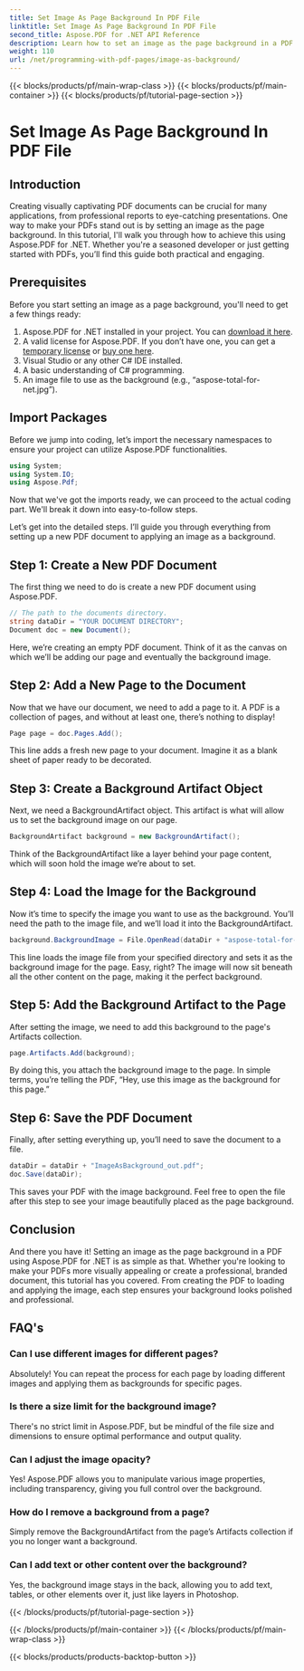 ```yaml
---
title: Set Image As Page Background In PDF File
linktitle: Set Image As Page Background In PDF File
second_title: Aspose.PDF for .NET API Reference
description: Learn how to set an image as the page background in a PDF using Aspose.PDF for .NET with this step-by-step guide. Create professional, visually appealing documents.
weight: 110
url: /net/programming-with-pdf-pages/image-as-background/
---
```


{{< blocks/products/pf/main-wrap-class >}}
{{< blocks/products/pf/main-container >}}
{{< blocks/products/pf/tutorial-page-section >}}

# Set Image As Page Background In PDF File

## Introduction

Creating visually captivating PDF documents can be crucial for many applications, from professional reports to eye-catching presentations. One way to make your PDFs stand out is by setting an image as the page background. In this tutorial, I'll walk you through how to achieve this using Aspose.PDF for .NET. Whether you're a seasoned developer or just getting started with PDFs, you’ll find this guide both practical and engaging.

## Prerequisites

Before you start setting an image as a page background, you'll need to get a few things ready:

1. Aspose.PDF for .NET installed in your project. You can [download it here](https://releases.aspose.com/pdf/net/).
2. A valid license for Aspose.PDF. If you don’t have one, you can get a [temporary license](https://purchase.aspose.com/temporary-license/) or [buy one here](https://purchase.aspose.com/buy).
3. Visual Studio or any other C# IDE installed.
4. A basic understanding of C# programming.
5. An image file to use as the background (e.g., “aspose-total-for-net.jpg”).

## Import Packages

Before we jump into coding, let’s import the necessary namespaces to ensure your project can utilize Aspose.PDF functionalities.

```csharp
using System;
using System.IO;
using Aspose.Pdf;
```

Now that we've got the imports ready, we can proceed to the actual coding part. We'll break it down into easy-to-follow steps.

Let’s get into the detailed steps. I’ll guide you through everything from setting up a new PDF document to applying an image as a background.

## Step 1: Create a New PDF Document

The first thing we need to do is create a new PDF document using Aspose.PDF.

```csharp
// The path to the documents directory.
string dataDir = "YOUR DOCUMENT DIRECTORY";
Document doc = new Document();
```

Here, we’re creating an empty PDF document. Think of it as the canvas on which we’ll be adding our page and eventually the background image.

## Step 2: Add a New Page to the Document

Now that we have our document, we need to add a page to it. A PDF is a collection of pages, and without at least one, there’s nothing to display!

```csharp
Page page = doc.Pages.Add();
```

This line adds a fresh new page to your document. Imagine it as a blank sheet of paper ready to be decorated.

## Step 3: Create a Background Artifact Object

Next, we need a BackgroundArtifact object. This artifact is what will allow us to set the background image on our page.

```csharp
BackgroundArtifact background = new BackgroundArtifact();
```

Think of the BackgroundArtifact like a layer behind your page content, which will soon hold the image we’re about to set.

## Step 4: Load the Image for the Background

Now it’s time to specify the image you want to use as the background. You’ll need the path to the image file, and we’ll load it into the BackgroundArtifact.

```csharp
background.BackgroundImage = File.OpenRead(dataDir + "aspose-total-for-net.jpg");
```

This line loads the image file from your specified directory and sets it as the background image for the page. Easy, right? The image will now sit beneath all the other content on the page, making it the perfect background.

## Step 5: Add the Background Artifact to the Page

After setting the image, we need to add this background to the page's Artifacts collection.

```csharp
page.Artifacts.Add(background);
```

By doing this, you attach the background image to the page. In simple terms, you’re telling the PDF, “Hey, use this image as the background for this page.”

## Step 6: Save the PDF Document

Finally, after setting everything up, you’ll need to save the document to a file.

```csharp
dataDir = dataDir + "ImageAsBackground_out.pdf";
doc.Save(dataDir);
```

This saves your PDF with the image background. Feel free to open the file after this step to see your image beautifully placed as the page background.

## Conclusion

And there you have it! Setting an image as the page background in a PDF using Aspose.PDF for .NET is as simple as that. Whether you're looking to make your PDFs more visually appealing or create a professional, branded document, this tutorial has you covered. From creating the PDF to loading and applying the image, each step ensures your background looks polished and professional.

## FAQ's

### Can I use different images for different pages?
Absolutely! You can repeat the process for each page by loading different images and applying them as backgrounds for specific pages.

### Is there a size limit for the background image?
There's no strict limit in Aspose.PDF, but be mindful of the file size and dimensions to ensure optimal performance and output quality.

### Can I adjust the image opacity?
Yes! Aspose.PDF allows you to manipulate various image properties, including transparency, giving you full control over the background.

### How do I remove a background from a page?
Simply remove the BackgroundArtifact from the page’s Artifacts collection if you no longer want a background.

### Can I add text or other content over the background?
Yes, the background image stays in the back, allowing you to add text, tables, or other elements over it, just like layers in Photoshop.

{{< /blocks/products/pf/tutorial-page-section >}}

{{< /blocks/products/pf/main-container >}}
{{< /blocks/products/pf/main-wrap-class >}}

{{< blocks/products/products-backtop-button >}}
